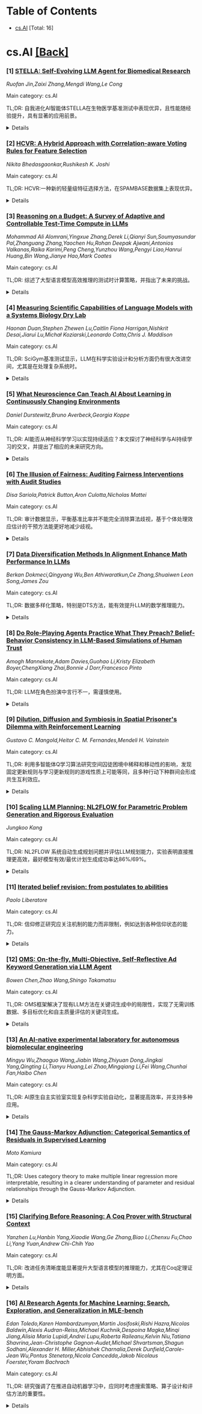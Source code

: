 <div id=toc></div>

# Table of Contents

- [cs.AI](#cs.AI) [Total: 16]


<div id='cs.AI'></div>

# cs.AI [[Back]](#toc)

### [1] [STELLA: Self-Evolving LLM Agent for Biomedical Research](https://arxiv.org/abs/2507.02004)
*Ruofan Jin,Zaixi Zhang,Mengdi Wang,Le Cong*

Main category: cs.AI

TL;DR: 自我进化AI智能体STELLA在生物医学基准测试中表现优异，且性能随经验提升，具有显著的应用前景。


<details>
  <summary>Details</summary>
Motivation: 生物医学数据、工具和文献的快速增长导致研究领域碎片化，AI智能体通常依赖静态工具集，限制了其适应性和扩展性。

Method: 多智能体架构，包含不断发展的模板库和动态工具库，工具创建代理自动发现和集成新的生物信息学工具。

Result: 在生物医学基准测试中取得了最先进的准确率：Humanity's Last Exam (约26%)，LAB-Bench: DBQA (54%)，LAB-Bench: LitQA (63%)，优于领先模型6个百分点，且性能随经验系统性提升。

Conclusion: STELLA，一个自我进化的AI智能体，在生物医学基准测试中取得了最先进的准确率，并随着经验的积累性能持续提升，展现了AI智能体学习和发展、动态扩展专业知识以加速生物医学发现的巨大潜力。

Abstract: The rapid growth of biomedical data, tools, and literature has created a
fragmented research landscape that outpaces human expertise. While AI agents
offer a solution, they typically rely on static, manually curated toolsets,
limiting their ability to adapt and scale. Here, we introduce STELLA, a
self-evolving AI agent designed to overcome these limitations. STELLA employs a
multi-agent architecture that autonomously improves its own capabilities
through two core mechanisms: an evolving Template Library for reasoning
strategies and a dynamic Tool Ocean that expands as a Tool Creation Agent
automatically discovers and integrates new bioinformatics tools. This allows
STELLA to learn from experience. We demonstrate that STELLA achieves
state-of-the-art accuracy on a suite of biomedical benchmarks, scoring
approximately 26\% on Humanity's Last Exam: Biomedicine, 54\% on LAB-Bench:
DBQA, and 63\% on LAB-Bench: LitQA, outperforming leading models by up to 6
percentage points. More importantly, we show that its performance
systematically improves with experience; for instance, its accuracy on the
Humanity's Last Exam benchmark almost doubles with increased trials. STELLA
represents a significant advance towards AI Agent systems that can learn and
grow, dynamically scaling their expertise to accelerate the pace of biomedical
discovery.

</details>


### [2] [HCVR: A Hybrid Approach with Correlation-aware Voting Rules for Feature Selection](https://arxiv.org/abs/2507.02073)
*Nikita Bhedasgaonkar,Rushikesh K. Joshi*

Main category: cs.AI

TL;DR: HCVR:一种新的轻量级特征选择方法，在SPAMBASE数据集上表现优异。


<details>
  <summary>Details</summary>
Motivation: 为了消除冗余特征并保留相关特征，提出了一种新的特征选择方法。

Method: 提出了一种名为HCVR的轻量级基于规则的特征选择方法，该方法结合了参数间和参数到目标的相关性，通过多数投票的策略进行特征选择。

Result: HCVR方法在SPAMBASE数据集上的实验结果表明，其性能优于传统的非迭代方法（CFS、mRMR和MI）和迭代方法（RFE、SFS和遗传算法）。

Conclusion: HCVR方法在SPAMBASE数据集上表现出优于传统迭代和非迭代特征选择方法的性能提升。

Abstract: In this paper, we propose HCVR (Hybrid approach with Correlation-aware Voting
Rules), a lightweight rule-based feature selection method that combines
Parameter-to-Parameter (P2P) and Parameter-to-Target (P2T) correlations to
eliminate redundant features and retain relevant ones. This method is a hybrid
of non-iterative and iterative filtering approaches for dimensionality
reduction. It is a greedy method, which works by backward elimination,
eliminating possibly multiple features at every step. The rules contribute to
voting for features, and a decision to keep or discard is made by majority
voting. The rules make use of correlation thresholds between every pair of
features, and between features and the target. We provide the results from the
application of HCVR to the SPAMBASE dataset. The results showed improvement
performance as compared to traditional non-iterative (CFS, mRMR and MI) and
iterative (RFE, SFS and Genetic Algorithm) techniques. The effectiveness was
assessed based on the performance of different classifiers after applying
filtering.

</details>


### [3] [Reasoning on a Budget: A Survey of Adaptive and Controllable Test-Time Compute in LLMs](https://arxiv.org/abs/2507.02076)
*Mohammad Ali Alomrani,Yingxue Zhang,Derek Li,Qianyi Sun,Soumyasundar Pal,Zhanguang Zhang,Yaochen Hu,Rohan Deepak Ajwani,Antonios Valkanas,Raika Karimi,Peng Cheng,Yunzhou Wang,Pengyi Liao,Hanrui Huang,Bin Wang,Jianye Hao,Mark Coates*

Main category: cs.AI

TL;DR: 综述了大型语言模型高效推理的测试时计算策略，并指出了未来的挑战。


<details>
  <summary>Details</summary>
Motivation: 当前大型语言模型在推理方面效率低下，计算资源利用不合理。

Method: 对现有的大型语言模型进行基准测试，比较推理性能和token使用率。

Result: 该综述强调了测试时计算方法的实用性、适应性和可扩展性，并讨论了混合思维模型等新兴趋势。

Conclusion: 这篇论文综述了大型语言模型高效推理的测试时计算策略，并提出了一个双层分类法，区分固定计算预算和动态缩放推理的方法。

Abstract: Large language models (LLMs) have rapidly progressed into general-purpose
agents capable of solving a broad spectrum of tasks. However, current models
remain inefficient at reasoning: they apply fixed inference-time compute
regardless of task complexity, often overthinking simple problems while
underthinking hard ones. This survey presents a comprehensive review of
efficient test-time compute (TTC) strategies, which aim to improve the
computational efficiency of LLM reasoning. We introduce a two-tiered taxonomy
that distinguishes between L1-controllability, methods that operate under fixed
compute budgets, and L2-adaptiveness, methods that dynamically scale inference
based on input difficulty or model confidence. We benchmark leading proprietary
LLMs across diverse datasets, highlighting critical trade-offs between
reasoning performance and token usage. Compared to prior surveys on efficient
reasoning, our review emphasizes the practical control, adaptability, and
scalability of TTC methods. Finally, we discuss emerging trends such as hybrid
thinking models and identify key challenges for future work towards making LLMs
more computationally efficient, robust, and responsive to user constraints.

</details>


### [4] [Measuring Scientific Capabilities of Language Models with a Systems Biology Dry Lab](https://arxiv.org/abs/2507.02083)
*Haonan Duan,Stephen Zhewen Lu,Caitlin Fiona Harrigan,Nishkrit Desai,Jiarui Lu,Michał Koziarski,Leonardo Cotta,Chris J. Maddison*

Main category: cs.AI

TL;DR: SciGym基准测试显示，LLM在科学实验设计和分析方面仍有很大改进空间，尤其是在处理复杂系统时。


<details>
  <summary>Details</summary>
Motivation: 评估大型语言模型在科学实验设计和结果分析方面的能力。

Method: 创建了一个名为SciGym的基准，用于评估LLM在开放式科学发现任务中的迭代实验设计和分析能力。SciGym使用系统生物学标记语言编码的生物系统模型进行模拟实验，避免了湿实验的高昂成本。

Result: 评估了六个LLM在137个小型系统上的表现，结果表明，虽然能力更强的模型表现更好，但所有模型的性能都随着系统复杂性的增加而显著下降。

Conclusion: 大型语言模型(LLM)在科学实验设计和结果解释方面的能力仍有待提高，尤其是在系统复杂性增加的情况下。

Abstract: Designing experiments and result interpretations are core scientific
competencies, particularly in biology, where researchers perturb complex
systems to uncover the underlying systems. Recent efforts to evaluate the
scientific capabilities of large language models (LLMs) fail to test these
competencies because wet-lab experimentation is prohibitively expensive: in
expertise, time and equipment. We introduce SciGym, a first-in-class benchmark
that assesses LLMs' iterative experiment design and analysis abilities in
open-ended scientific discovery tasks. SciGym overcomes the challenge of
wet-lab costs by running a dry lab of biological systems. These models, encoded
in Systems Biology Markup Language, are efficient for generating simulated
data, making them ideal testbeds for experimentation on realistically complex
systems. We evaluated six frontier LLMs on 137 small systems, and released a
total of 350 systems. Our evaluation shows that while more capable models
demonstrated superior performance, all models' performance declined
significantly as system complexity increased, suggesting substantial room for
improvement in the scientific capabilities of LLM agents.

</details>


### [5] [What Neuroscience Can Teach AI About Learning in Continuously Changing Environments](https://arxiv.org/abs/2507.02103)
*Daniel Durstewitz,Bruno Averbeck,Georgia Koppe*

Main category: cs.AI

TL;DR: AI能否从神经科学学习以实现持续适应？本文探讨了神经科学与AI持续学习的交叉，并提出了相应的未来研究方向。


<details>
  <summary>Details</summary>
Motivation: 现代AI模型训练成本高昂且缓慢，动物却能快速适应环境变化，本文旨在探索神经科学如何改进AI的持续学习能力。

Method: 整合AI的持续学习和情境学习文献以及神经科学中关于学习行为任务的文献。

Result: 提出了一份研究议程，阐述神经科学如何改进AI，以及AI如何反过来促进神经科学发展，促进NeuroAI领域发展。

Conclusion: 本文探讨了AI能否从神经科学学习，以应对现实世界中不断变化的环境和任务。

Abstract: Modern AI models, such as large language models, are usually trained once on
a huge corpus of data, potentially fine-tuned for a specific task, and then
deployed with fixed parameters. Their training is costly, slow, and gradual,
requiring billions of repetitions. In stark contrast, animals continuously
adapt to the ever-changing contingencies in their environments. This is
particularly important for social species, where behavioral policies and reward
outcomes may frequently change in interaction with peers. The underlying
computational processes are often marked by rapid shifts in an animal's
behaviour and rather sudden transitions in neuronal population activity. Such
computational capacities are of growing importance for AI systems operating in
the real world, like those guiding robots or autonomous vehicles, or for
agentic AI interacting with humans online. Can AI learn from neuroscience? This
Perspective explores this question, integrating the literature on continual and
in-context learning in AI with the neuroscience of learning on behavioral tasks
with shifting rules, reward probabilities, or outcomes. We will outline an
agenda for how specifically insights from neuroscience may inform current
developments in AI in this area, and - vice versa - what neuroscience may learn
from AI, contributing to the evolving field of NeuroAI.

</details>


### [6] [The Illusion of Fairness: Auditing Fairness Interventions with Audit Studies](https://arxiv.org/abs/2507.02152)
*Disa Sariola,Patrick Button,Aron Culotta,Nicholas Mattei*

Main category: cs.AI

TL;DR: 审计数据显示，平衡基准比率并不能完全消除算法歧视，基于个体处理效应估计的干预方法能更好地减少歧视。


<details>
  <summary>Details</summary>
Motivation: 解决人工智能系统中存在的偏差问题，特别是自动化决策中的偏差问题，并提高自动化招聘算法的公平性。

Method: 使用审计研究数据训练和评估自动化招聘算法，并提出基于个体处理效应估计方法的干预措施。

Result: 发现常用的公平性干预方法在传统度量下可能掩盖实际的歧视，并提出了一种新的干预方法，可以进一步减少算法歧视。

Conclusion: 本文研究了如何利用审计研究数据改进自动化招聘算法的训练和评估，发现常用的公平性干预方法（平衡基准比率）在传统度量下看似实现了平等，但在适当的度量下仍存在约10%的差距，并提出基于个体处理效应估计方法的干预措施以进一步减少算法歧视。

Abstract: Artificial intelligence systems, especially those using machine learning, are
being deployed in domains from hiring to loan issuance in order to automate
these complex decisions. Judging both the effectiveness and fairness of these
AI systems, and their human decision making counterpart, is a complex and
important topic studied across both computational and social sciences. Within
machine learning, a common way to address bias in downstream classifiers is to
resample the training data to offset disparities. For example, if hiring rates
vary by some protected class, then one may equalize the rate within the
training set to alleviate bias in the resulting classifier. While simple and
seemingly effective, these methods have typically only been evaluated using
data obtained through convenience samples, introducing selection bias and label
bias into metrics. Within the social sciences, psychology, public health, and
medicine, audit studies, in which fictitious ``testers'' (e.g., resumes,
emails, patient actors) are sent to subjects (e.g., job openings, businesses,
doctors) in randomized control trials, provide high quality data that support
rigorous estimates of discrimination. In this paper, we investigate how data
from audit studies can be used to improve our ability to both train and
evaluate automated hiring algorithms. We find that such data reveals cases
where the common fairness intervention method of equalizing base rates across
classes appears to achieve parity using traditional measures, but in fact has
roughly 10% disparity when measured appropriately. We additionally introduce
interventions based on individual treatment effect estimation methods that
further reduce algorithmic discrimination using this data.

</details>


### [7] [Data Diversification Methods In Alignment Enhance Math Performance In LLMs](https://arxiv.org/abs/2507.02173)
*Berkan Dokmeci,Qingyang Wu,Ben Athiwaratkun,Ce Zhang,Shuaiwen Leon Song,James Zou*

Main category: cs.AI

TL;DR: 数据多样化策略，特别是DTS方法，能有效提升LLM的数学推理能力。


<details>
  <summary>Details</summary>
Motivation: 研究如何通过数据多样化策略改进偏好优化，从而提升大型语言模型的数学推理能力。

Method: 评估三种数据生成方法：温度采样、思维链提示和蒙特卡洛树搜索（MCTS），并提出了一种新的结构化方法Diversified-ThinkSolve (DTS)。

Result: DTS方法在GSM8K和MATH数据集上分别取得了7.1%和4.2%的提升，计算开销仅为基线的1.03倍，而MCTS的计算开销接近五倍且收益较低。

Conclusion: 策略性多样化偏好数据能显著提高大型语言模型的数学推理性能，其中DTS方法在GSM8K和MATH数据集上分别取得了7.1%和4.2%的提升，且计算开销仅略微增加。

Abstract: While recent advances in preference learning have enhanced alignment in human
feedback, mathematical reasoning remains a persistent challenge. We investigate
how data diversification strategies in preference optimization can improve the
mathematical reasoning abilities of large language models (LLMs). We evaluate
three common data generation methods: temperature sampling, Chain-of-Thought
prompting, and Monte Carlo Tree Search (MCTS), and introduce
Diversified-ThinkSolve (DTS), a novel structured approach that systematically
decomposes problems into diverse reasoning paths. Our results show that with
strategically diversified preference data, models can substantially improve
mathematical reasoning performance, with the best approach yielding gains of
7.1% on GSM8K and 4.2% on MATH over the base model. Despite its strong
performance, DTS incurs only a marginal computational overhead (1.03x) compared
to the baseline, while MCTS is nearly five times more costly with lower
returns. These findings demonstrate that structured exploration of diverse
problem-solving methods creates more effective preference data for mathematical
alignment than traditional approaches.

</details>


### [8] [Do Role-Playing Agents Practice What They Preach? Belief-Behavior Consistency in LLM-Based Simulations of Human Trust](https://arxiv.org/abs/2507.02197)
*Amogh Mannekote,Adam Davies,Guohao Li,Kristy Elizabeth Boyer,ChengXiang Zhai,Bonnie J Dorr,Francesco Pinto*

Main category: cs.AI

TL;DR: LLM在角色扮演中言行不一，需谨慎使用。


<details>
  <summary>Details</summary>
Motivation: 确保LLM作为角色扮演代理生成的合成数据与角色设定保持一致，以提高其在人类行为研究中的可靠性。

Method: 建立了一个评估框架来衡量LLM的信念与其角色扮演模拟结果之间的一致性，研究了不同因素（例如信念类型、信息呈现方式、预测时间范围）的影响，并探讨了如何调整LLM的信念以符合研究目标。

Result: 发现LLM的陈述信念与其角色扮演模拟结果之间存在系统性差异，无论在个体还是群体层面。即使模型似乎编码了合理的信念，也可能无法始终如一地应用它们。

Conclusion: LLM扮演角色生成合成数据用于人类行为研究中，其输出与角色设定的一致性至关重要。研究发现，LLM在角色扮演中表达的信念与其实际行为存在系统性差异，即使模型编码了似是而非的信念，也可能无法以一致的方式应用它们。

Abstract: As LLMs are increasingly studied as role-playing agents to generate synthetic
data for human behavioral research, ensuring that their outputs remain coherent
with their assigned roles has become a critical concern. In this paper, we
investigate how consistently LLM-based role-playing agents' stated beliefs
about the behavior of the people they are asked to role-play ("what they say")
correspond to their actual behavior during role-play ("how they act").
Specifically, we establish an evaluation framework to rigorously measure how
well beliefs obtained by prompting the model can predict simulation outcomes in
advance. Using an augmented version of the GenAgents persona bank and the Trust
Game (a standard economic game used to quantify players' trust and
reciprocity), we introduce a belief-behavior consistency metric to
systematically investigate how it is affected by factors such as: (1) the types
of beliefs we elicit from LLMs, like expected outcomes of simulations versus
task-relevant attributes of individual characters LLMs are asked to simulate;
(2) when and how we present LLMs with relevant information about Trust Game;
and (3) how far into the future we ask the model to forecast its actions. We
also explore how feasible it is to impose a researcher's own theoretical priors
in the event that the originally elicited beliefs are misaligned with research
objectives. Our results reveal systematic inconsistencies between LLMs' stated
(or imposed) beliefs and the outcomes of their role-playing simulation, at both
an individual- and population-level. Specifically, we find that, even when
models appear to encode plausible beliefs, they may fail to apply them in a
consistent way. These findings highlight the need to identify how and when
LLMs' stated beliefs align with their simulated behavior, allowing researchers
to use LLM-based agents appropriately in behavioral studies.

</details>


### [9] [Dilution, Diffusion and Symbiosis in Spatial Prisoner's Dilemma with Reinforcement Learning](https://arxiv.org/abs/2507.02211)
*Gustavo C. Mangold,Heitor C. M. Fernandes,Mendeli H. Vainstein*

Main category: cs.AI

TL;DR: 利用多智能体Q学习算法研究空间囚徒困境中稀释和移动性的影响，发现固定更新规则与学习更新规则的游戏性质上可能等同，且多种行动下种群间会形成共生互利效应。


<details>
  <summary>Details</summary>
Motivation: 近期研究表明，静态智能体可以通过多种机制（包括噪声注入、不同类型的学习算法和邻居收益知识）学习合作。本研究旨在使用独立多智能体Q学习算法，研究稀释和移动性对空间囚徒困境的影响，并探索该算法在模拟不同博弈论场景和基准测试方面的潜力。

Method: 使用独立多智能体Q学习算法研究了空间囚徒困境博弈中稀释和移动性的影响。

Result: 观察到一系列影响，包括固定更新规则的游戏可能与学习更新规则的游戏在性质上等同，以及在定义多种行动时，种群之间会形成共生互利效应。

Conclusion: 研究发现，具有固定更新规则的游戏在性质上可能等同于具有学习更新规则的游戏，并且在定义多种行动时，种群之间会形成共生互利效应。

Abstract: Recent studies in the spatial prisoner's dilemma games with reinforcement
learning have shown that static agents can learn to cooperate through a diverse
sort of mechanisms, including noise injection, different types of learning
algorithms and neighbours' payoff knowledge.In this work, using an independent
multi-agent Q-learning algorithm, we study the effects of dilution and mobility
in the spatial version of the prisoner's dilemma. Within this setting,
different possible actions for the algorithm are defined, connecting with
previous results on the classical, non-reinforcement learning spatial
prisoner's dilemma, showcasing the versatility of the algorithm in modeling
different game-theoretical scenarios and the benchmarking potential of this
approach.As a result, a range of effects is observed, including evidence that
games with fixed update rules can be qualitatively equivalent to those with
learned ones, as well as the emergence of a symbiotic mutualistic effect
between populations that forms when multiple actions are defined.

</details>


### [10] [Scaling LLM Planning: NL2FLOW for Parametric Problem Generation and Rigorous Evaluation](https://arxiv.org/abs/2507.02253)
*Jungkoo Kang*

Main category: cs.AI

TL;DR: NL2FLOW 系统自动生成规划问题并评估LLM规划能力，实验表明直接推理更高效，最好模型有效/最优计划生成成功率达86%/69%。


<details>
  <summary>Details</summary>
Motivation: 大型语言模型 (LLM) 的规划和推理能力提升受限于可扩展、可靠数据生成和评估的瓶颈。

Method: 介绍了 NL2FLOW 系统，用于自动生成规划问题（自然语言、结构化中间表示和形式化 PDDL），并严格评估生成的计划质量。利用该系统生成了一个包含 2296 个问题的自动化工作流生成领域数据集，并评估了多个开源的指令微调 LLM。

Result: 最好的模型在生成有效计划和最优计划方面分别达到了 86% 和 69% 的成功率。直接从自然语言推理到行动可能比引入中间转换步骤更高效。

Conclusion: 该论文介绍了 NL2FLOW 系统，用于自动生成规划问题并评估大型语言模型 (LLM) 的规划能力。实验结果表明，最好的模型在生成有效计划和最优计划方面分别达到了 86% 和 69% 的成功率，并发现直接从自然语言推理到行动可能比引入中间转换步骤更高效。

Abstract: Progress in enhancing large language model (LLM) planning and reasoning
capabilities is significantly hampered by the bottleneck of scalable, reliable
data generation and evaluation. To overcome this, I introduce NL2FLOW, a fully
automated system for parametrically generating planning problems - expressed in
natural language, a structured intermediate representation, and formal PDDL -
and rigorously evaluating the quality of generated plans. I demonstrate
NL2FLOW's capabilities by generating a dataset of 2296 problems in the
automated workflow generation domain and evaluating multiple open-sourced,
instruct-tuned LLMs. My results reveal that the highest performing models
achieved 86% success in generating valid plans and 69% in generating optimal
plans, specifically for problems with feasible solutions. Regression analysis
shows that the influence of problem characteristics on plan generation is
contingent on both model and prompt design. Notably, I observed that the
highest success rate for translating natural language into a JSON
representation of a plan was lower than the highest rate of generating a valid
plan directly. This suggests that unnecessarily decomposing the reasoning task
- introducing intermediate translation steps - may actually degrade
performance, implying a benefit to models capable of reasoning directly from
natural language to action. As I scale LLM reasoning to increasingly complex
problems, the bottlenecks and sources of error within these systems will
inevitably shift. Therefore, a dynamic understanding of these limitations - and
the tools to systematically reveal them - will be crucial for unlocking the
full potential of LLMs as intelligent problem solvers.

</details>


### [11] [Iterated belief revision: from postulates to abilities](https://arxiv.org/abs/2507.02319)
*Paolo Liberatore*

Main category: cs.AI

TL;DR: 信仰修正研究应关注机制的能力而非限制，例如达到各种信仰状态的能力。


<details>
  <summary>Details</summary>
Motivation: 现有的信仰修正研究过于关注假设，忽略了修正机制的实际能力。

Method: 分析现有信仰修正方法的优缺点，并提出新的研究方向。

Result: 识别出信仰修正机制的多种能力（例如遗忘性、纠正性、可学习性等），并指出不同机制拥有不同的能力组合。

Conclusion: 本文批判了信仰修正领域过多关注假设而缺乏对现有方法的分析，并提出应关注修正机制的可能性而非限制性，例如是否能达到特定信仰状态（例如：全能、平等、教条式）等。

Abstract: The belief revision field is opulent in new proposals and indigent in
analyses of existing approaches. Much work hinge on postulates, employed as
syntactic characterizations: some revision mechanism is equivalent to some
properties. Postulates constraint specific revision instances: certain
revisions update certain beliefs in a certain way. As an example, if the
revision is consistent with the current beliefs, it is incorporated with no
other change. A postulate like this tells what revisions must do and neglect
what they can do. Can they reach a certain state of beliefs? Can they reach all
possible states of beliefs? Can they reach all possible states of beliefs from
no previous belief? Can they reach a dogmatic state of beliefs, where
everything not believed is impossible? Can they make two conditions equally
believed? An application where every possible state of beliefs is sensible
requires each state of beliefs to be reachable. An application where conditions
may be equally believed requires such a belief state to be reachable. An
application where beliefs may become dogmatic requires a way to make them
dogmatic. Such doxastic states need to be reached in a way or another. Not in
specific way, as dictated by a typical belief revision postulate. This is an
ability, not a constraint: the ability of being plastic, equating, dogmatic.
Amnesic, correcting, believer, damascan, learnable are other abilities. Each
revision mechanism owns some of these abilities and lacks the others:
lexicographic, natural, restrained, very radical, full meet, radical, severe,
moderate severe, deep severe, plain severe and deep severe revisions, each of
these revisions is proved to possess certain abilities.

</details>


### [12] [OMS: On-the-fly, Multi-Objective, Self-Reflective Ad Keyword Generation via LLM Agent](https://arxiv.org/abs/2507.02353)
*Bowen Chen,Zhao Wang,Shingo Takamatsu*

Main category: cs.AI

TL;DR: OMS框架解决了现有LLM方法在关键词生成中的局限性，实现了无需训练数据、多目标优化和自主质量评估的关键词生成。


<details>
  <summary>Details</summary>
Motivation: 现有的基于LLM的关键词生成方法存在三个主要局限性：依赖大规模查询-关键词对数据、缺乏在线多目标性能监控和优化、以及关键词选择的质量控制薄弱。

Method: 提出了一种名为OMS的关键词生成框架，该框架无需训练数据、可在线监控性能并据此调整、多目标优化、并能够自主评估关键词质量。

Result: 实验结果表明，OMS框架优于现有方法。

Conclusion: OMS框架在基准测试和真实广告活动中均优于现有方法，消融实验和人工评估证实了每个组件的有效性和生成的关键词质量。

Abstract: Keyword decision in Sponsored Search Advertising is critical to the success
of ad campaigns. While LLM-based methods offer automated keyword generation,
they face three major limitations: reliance on large-scale query-keyword pair
data, lack of online multi-objective performance monitoring and optimization,
and weak quality control in keyword selection. These issues hinder the agentic
use of LLMs in fully automating keyword decisions by monitoring and reasoning
over key performance indicators such as impressions, clicks, conversions, and
CTA effectiveness. To overcome these challenges, we propose OMS, a keyword
generation framework that is On-the-fly (requires no training data, monitors
online performance, and adapts accordingly), Multi-objective (employs agentic
reasoning to optimize keywords based on multiple performance metrics), and
Self-reflective (agentically evaluates keyword quality). Experiments on
benchmarks and real-world ad campaigns show that OMS outperforms existing
methods; ablation and human evaluations confirm the effectiveness of each
component and the quality of generated keywords.

</details>


### [13] [An AI-native experimental laboratory for autonomous biomolecular engineering](https://arxiv.org/abs/2507.02379)
*Mingyu Wu,Zhaoguo Wang,Jiabin Wang,Zhiyuan Dong,Jingkai Yang,Qingting Li,Tianyu Huang,Lei Zhao,Mingqiang Li,Fei Wang,Chunhai Fan,Haibo Chen*

Main category: cs.AI

TL;DR: AI原生自主实验室实现复杂科学实验自动化，显著提高效率，并支持多种应用。


<details>
  <summary>Details</summary>
Motivation: 实现能够独立进行复杂实验并服务于非专业人员的自主科学研究，需要人工智能驱动下的一次根本性范式转变。

Method: 该系统采用模型、实验和仪器的协同设计理念，自主管理仪器、制定实验流程和优化策略，同时处理多个用户请求，支持核酸合成、转录、扩增和测序等多种功能。

Result: 该平台成功构建了一个端到端的、多用户自主实验室，能够处理生物分子工程等领域高度复杂的科学实验，并达到最先进水平。

Conclusion: 该AI原生自主实验室支持复杂的、多目标的实验，在多种仪器上运行，无需人工干预即可实现与人类科学家相同的实验性能，并显著提高仪器利用率和实验效率，为科学即服务（Science-as-a-Service）奠定了基础。

Abstract: Autonomous scientific research, capable of independently conducting complex
experiments and serving non-specialists, represents a long-held aspiration.
Achieving it requires a fundamental paradigm shift driven by artificial
intelligence (AI). While autonomous experimental systems are emerging, they
remain confined to areas featuring singular objectives and well-defined, simple
experimental workflows, such as chemical synthesis and catalysis. We present an
AI-native autonomous laboratory, targeting highly complex scientific
experiments for applications like autonomous biomolecular engineering. This
system autonomously manages instrumentation, formulates experiment-specific
procedures and optimization heuristics, and concurrently serves multiple user
requests. Founded on a co-design philosophy of models, experiments, and
instruments, the platform supports the co-evolution of AI models and the
automation system. This establishes an end-to-end, multi-user autonomous
laboratory that handles complex, multi-objective experiments across diverse
instrumentation. Our autonomous laboratory supports fundamental nucleic acid
functions-including synthesis, transcription, amplification, and sequencing. It
also enables applications in fields such as disease diagnostics, drug
development, and information storage. Without human intervention, it
autonomously optimizes experimental performance to match state-of-the-art
results achieved by human scientists. In multi-user scenarios, the platform
significantly improves instrument utilization and experimental efficiency. This
platform paves the way for advanced biomaterials research to overcome
dependencies on experts and resource barriers, establishing a blueprint for
science-as-a-service at scale.

</details>


### [14] [The Gauss-Markov Adjunction: Categorical Semantics of Residuals in Supervised Learning](https://arxiv.org/abs/2507.02442)
*Moto Kamiura*

Main category: cs.AI

TL;DR: Uses category theory to make multiple linear regression more interpretable, resulting in a clearer understanding of parameter and residual relationships through the Gauss-Markov Adjunction.


<details>
  <summary>Details</summary>
Motivation: To improve the explainability and social implementation of AI by enhancing the intelligibility and interpretability of machine learning models.

Method: The paper uses category theory to model the relationship between parameters and data in multiple linear regression, defining categories for parameters and data and an adjoint pair of functors between them.

Result: A categorical framework for supervised learning is developed, formalizing the interplay between residuals and parameters. The Gauss-Markov Adjunction is identified as capturing the core structure, enabling a clearer understanding of information flow.

Conclusion: This paper proposes a categorical formulation of supervised learning, specifically multiple linear regression, to enhance its intelligibility and interpretability.  The Gauss-Markov Adjunction captures the essential structure, clarifying the relationship between parameters and residuals.

Abstract: Enhancing the intelligibility and interpretability of machine learning is a
crucial task in responding to the demand for Explicability as an AI principle,
and in promoting the better social implementation of AI. The aim of our
research is to contribute to this improvement by reformulating machine learning
models through the lens of category theory, thereby developing a semantic
framework for structuring and understanding AI systems. Our categorical
modeling in this paper clarifies and formalizes the structural interplay
between residuals and parameters in supervised learning. The present paper
focuses on the multiple linear regression model, which represents the most
basic form of supervised learning. By defining two concrete categories
corresponding to parameters and data, along with an adjoint pair of functors
between them, we introduce our categorical formulation of supervised learning.
We show that the essential structure of this framework is captured by what we
call the Gauss-Markov Adjunction. Within this setting, the dual flow of
information can be explicitly described as a correspondence between variations
in parameters and residuals. The ordinary least squares estimator for the
parameters and the minimum residual are related via the preservation of limits
by the right adjoint functor. Furthermore, we position this formulation as an
instance of extended denotational semantics for supervised learning, and
propose applying a semantic perspective developed in theoretical computer
science as a formal foundation for Explicability in AI.

</details>


### [15] [Clarifying Before Reasoning: A Coq Prover with Structural Context](https://arxiv.org/abs/2507.02541)
*Yanzhen Lu,Hanbin Yang,Xiaodie Wang,Ge Zhang,Biao Li,Chenxu Fu,Chao Li,Yang Yuan,Andrew Chi-Chih Yao*

Main category: cs.AI

TL;DR: 改进任务清晰度能显著提升大型语言模型的推理能力，尤其在Coq定理证明方面。


<details>
  <summary>Details</summary>
Motivation: 研究如何改进大型语言模型的任务清晰度以增强其推理能力。

Method: 提出了一种概念层面的度量方法评估任务清晰度，并使用选择性概念展开来丰富任务描述，采用规划器-执行器架构。

Result: 在1386个Coq定理上，与现有技术相比，该方法将证明成功率提高了2.1倍，清晰度评分提高了1.85倍。

Conclusion: 提高大型语言模型任务清晰度可以增强其推理能力，尤其在Coq定理证明方面。结构化语义上下文能显著提高任务清晰度评分和证明成功率，小型模型微调后效果更佳。

Abstract: In this work, we investigate whether improving task clarity can enhance
reasoning ability of large language models, focusing on theorem proving in Coq.
We introduce a concept-level metric to evaluate task clarity and show that
adding structured semantic context to the standard input used by modern LLMs,
leads to a 1.85$\times$ improvement in clarity score
(44.5\%~$\rightarrow$~82.3\%). Using the general-purpose model
\texttt{DeepSeek-V3}, our approach leads to a 2.1$\times$ improvement in proof
success (21.8\%~$\rightarrow$~45.8\%) and outperforms the previous
state-of-the-art \texttt{Graph2Tac} (33.2\%). We evaluate this on 1,386
theorems randomly sampled from 15 standard Coq packages, following the same
evaluation protocol as \texttt{Graph2Tac}. Furthermore, fine-tuning smaller
models on our structured data can achieve even higher performance (48.6\%). Our
method uses selective concept unfolding to enrich task descriptions, and
employs a Planner--Executor architecture. These findings highlight the value of
structured task representations in bridging the gap between understanding and
reasoning.

</details>


### [16] [AI Research Agents for Machine Learning: Search, Exploration, and Generalization in MLE-bench](https://arxiv.org/abs/2507.02554)
*Edan Toledo,Karen Hambardzumyan,Martin Josifoski,Rishi Hazra,Nicolas Baldwin,Alexis Audran-Reiss,Michael Kuchnik,Despoina Magka,Minqi Jiang,Alisia Maria Lupidi,Andrei Lupu,Roberta Raileanu,Kelvin Niu,Tatiana Shavrina,Jean-Christophe Gagnon-Audet,Michael Shvartsman,Shagun Sodhani,Alexander H. Miller,Abhishek Charnalia,Derek Dunfield,Carole-Jean Wu,Pontus Stenetorp,Nicola Cancedda,Jakob Nicolaus Foerster,Yoram Bachrach*

Main category: cs.AI

TL;DR: 研究强调了在推进自动机器学习中，应同时考虑搜索策略、算子设计和评估方法的重要性。


<details>
  <summary>Details</summary>
Motivation: 提高AI代理在MLE-bench上的性能，MLE-bench是一个具有挑战性的基准，代理在Kaggle竞赛中竞争以解决现实世界的机器学习问题。

Method: 将AI研究代理形式化为在候选方案空间中导航的搜索策略，迭代地使用算子修改它们。

Result: 最佳的搜索策略和算子集组合在MLE-bench lite上取得了最先进的结果，将获得Kaggle奖牌的成功率从39.6%提高到47.7%。

Conclusion: AI研究代理在自动设计、实现和训练机器学习模型方面显示出巨大的潜力，可以加速科学进步。研究人员通过设计和系统地改变不同的算子集和搜索策略（贪婪、MCTS、进化），证明了算子集和搜索策略的相互作用对于实现高性能至关重要。

Abstract: AI research agents are demonstrating great potential to accelerate scientific
progress by automating the design, implementation, and training of machine
learning models. We focus on methods for improving agents' performance on
MLE-bench, a challenging benchmark where agents compete in Kaggle competitions
to solve real-world machine learning problems. We formalize AI research agents
as search policies that navigate a space of candidate solutions, iteratively
modifying them using operators. By designing and systematically varying
different operator sets and search policies (Greedy, MCTS, Evolutionary), we
show that their interplay is critical for achieving high performance. Our best
pairing of search strategy and operator set achieves a state-of-the-art result
on MLE-bench lite, increasing the success rate of achieving a Kaggle medal from
39.6% to 47.7%. Our investigation underscores the importance of jointly
considering the search strategy, operator design, and evaluation methodology in
advancing automated machine learning.

</details>
